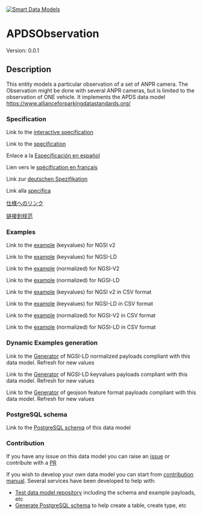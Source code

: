 [![Smart Data Models](https://smartdatamodels.org/wp-content/uploads/2022/01/SmartDataModels_logo.png "Logo")](https://smartdatamodels.org)
# APDSObservation
Version: 0.0.1

## Description 

This entity models a particular observation of a set of ANPR camera. The Observation might be done with several ANPR cameras, but is limited to the observation of ONE vehicle. It implements the APDS data model https://www.allianceforparkingdatastandards.org/
### Specification

Link to the [interactive specification](https://swagger.lab.fiware.org/?url=https://smart-data-models.github.io/dataModel.Transportation/APDSObservation/swagger.yaml)

Link to the [specification](https://github.com/smart-data-models/dataModel.Transportation/blob/master/APDSObservation/doc/spec.md)

Enlace a la [Especificación en español](https://github.com/smart-data-models/dataModel.Transportation/blob/master/APDSObservation/doc/spec_ES.md)

Lien vers le [spécification en français](https://github.com/smart-data-models/dataModel.Transportation/blob/master/APDSObservation/doc/spec_FR.md)

Link zur [deutschen Spezifikation](https://github.com/smart-data-models/dataModel.Transportation/blob/master/APDSObservation/doc/spec_DE.md)

Link alla [specifica](https://github.com/smart-data-models/dataModel.Transportation/blob/master/APDSObservation/doc/spec_IT.md)

[仕様へのリンク](https://github.com/smart-data-models/dataModel.Transportation/blob/master/APDSObservation/doc/spec_JA.md)

[链接到规范](https://github.com/smart-data-models/dataModel.Transportation/blob/master/APDSObservation/doc/spec_ZH.md)
### Examples

Link to the [example](https://smart-data-models.github.io/dataModel.Transportation/APDSObservation/examples/example.json) (keyvalues) for NGSI v2

Link to the [example](https://smart-data-models.github.io/dataModel.Transportation/APDSObservation/examples/example.jsonld) (keyvalues) for NGSI-LD

Link to the [example](https://smart-data-models.github.io/dataModel.Transportation/APDSObservation/examples/example-normalized.json) (normalized) for NGSI-V2

Link to the [example](https://smart-data-models.github.io/dataModel.Transportation/APDSObservation/examples/example-normalized.jsonld) (normalized) for NGSI-LD

Link to the [example](https://github.com/smart-data-models/dataModel.Transportation/blob/master/APDSObservation/examples/example.json.csv) (keyvalues) for NGSI v2 in CSV format

Link to the [example](https://github.com/smart-data-models/dataModel.Transportation/blob/master/APDSObservation/examples/example.jsonld.csv) (keyvalues) for NGSI-LD in CSV format

Link to the [example](https://github.com/smart-data-models/dataModel.Transportation/blob/master/APDSObservation/examples/example-normalized.json.csv) (normalized) for NGSI-V2 in CSV format

Link to the [example](https://github.com/smart-data-models/dataModel.Transportation/blob/master/APDSObservation/examples/example-normalized.jsonld.csv) (normalized) for NGSI-LD in CSV format
### Dynamic Examples generation

Link to the [Generator](https://smartdatamodels.org/extra/ngsi-ld_generator.php?schemaUrl=https://raw.githubusercontent.com/smart-data-models/dataModel.Transportation/master/APDSObservation/schema.json&email=info@smartdatamodels.org) of NGSI-LD normalized payloads compliant with this data model. Refresh for new values

Link to the [Generator](https://smartdatamodels.org/extra/ngsi-ld_generator_keyvalues.php?schemaUrl=https://raw.githubusercontent.com/smart-data-models/dataModel.Transportation/master/APDSObservation/schema.json&email=info@smartdatamodels.org) of NGSI-LD keyvalues payloads compliant with this data model. Refresh for new values

Link to the [Generator](https://smartdatamodels.org/extra/geojson_features_generator.php?schemaUrl=https://raw.githubusercontent.com/smart-data-models/dataModel.Transportation/master/APDSObservation/schema.json&email=info@smartdatamodels.org) of geojson feature format payloads compliant with this data model. Refresh for new values
### PostgreSQL schema

Link to the [PostgreSQL schema](https://github.com/smart-data-models/dataModel.Transportation/blob/master/APDSObservation/schema.sql) of this data model
### Contribution

 If you have any issue on this data model you can raise an [issue](https://github.com/smart-data-models/dataModel.Transportation/issues)  or contribute with a [PR](https://github.com/smart-data-models/dataModel.Transportation/pulls)

 If you wish to develop your own data model you can start from [contribution manual](https://bit.ly/contribution_manual). Several services have been developed to help with: 
 - [Test data model repository](https://smartdatamodels.org/index.php/data-models-contribution-api/) including the schema and example payloads, etc
 - [Generate PostgreSQL schema](https://smartdatamodels.org/index.php/sql-service/) to help create a table, create type, etc